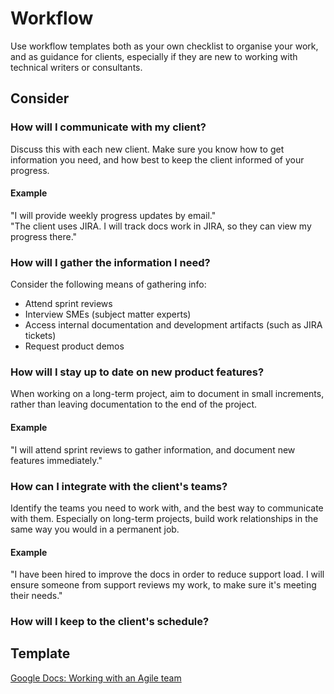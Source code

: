 # Workflow

Use workflow templates both as your own checklist to organise your work, and as guidance for clients, especially if they are new to working with technical writers or consultants.

## Consider

### How will I communicate with my client?

Discuss this with each new client. Make sure you know how to get information you need, and how best to keep the client informed of your progress.

#### Example
"I will provide weekly progress updates by email."  
"The client uses JIRA. I will track docs work in JIRA, so they can view my progress there."

### How will I gather the information I need?

Consider the following means of gathering info:
* Attend sprint reviews
* Interview SMEs (subject matter experts)
* Access internal documentation and development artifacts (such as JIRA tickets)
* Request product demos

### How will I stay up to date on new product features?

When working on a long-term project, aim to document in small increments, rather than leaving documentation to the end of the project.

#### Example
"I will attend sprint reviews to gather information, and document new features immediately."

### How can I integrate with the client's teams?

Identify the teams you need to work with, and the best way to communicate with them. Especially on long-term projects, build work relationships in the same way you would in a permanent job.

#### Example
"I have been hired to improve the docs in order to reduce support load. I will ensure someone from support reviews my work, to make sure it's meeting their needs."

### How will I keep to the client's schedule?

## Template

[Google Docs: Working with an Agile team](https://docs.google.com/document/d/1L_rGAcljL3w6PtFbQzXsT-kkcHm6J6IFvGCOF_mKc3Y/edit?usp=sharing)